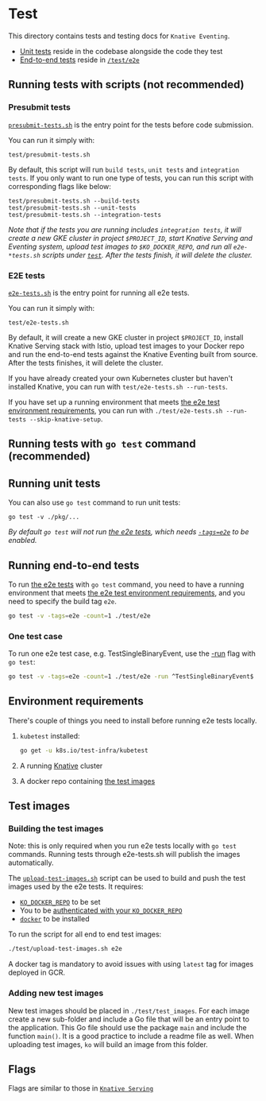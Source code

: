 # Test

This directory contains tests and testing docs for `Knative Eventing`.

- [Unit tests](#running-unit-tests) reside in the codebase alongside the code they test
- [End-to-end tests](#running-end-to-end-tests) reside in [`/test/e2e`](./e2e)

## Running tests with scripts (not recommended)

### Presubmit tests

[`presubmit-tests.sh`](./presubmit-tests.sh) is the entry point for the tests before code submission.

You can run it simply with:

```shell
test/presubmit-tests.sh
```

By default, this script will run `build tests`, `unit tests` and `integration tests`.
If you only want to run one type of tests, you can run this script with corresponding flags like below:

```shell
test/presubmit-tests.sh --build-tests
test/presubmit-tests.sh --unit-tests
test/presubmit-tests.sh --integration-tests
```

_Note that if the tests you are running includes `integration tests`, it will create a new GKE cluster in project `$PROJECT_ID`, start Knative Serving and Eventing system, upload test images to `$KO_DOCKER_REPO`, and run all `e2e-*tests.sh` scripts under [`test`](.). After the tests finish, it will delete the cluster._

### E2E tests

[`e2e-tests.sh`](./e2e-tests.sh) is the entry point for running all e2e tests.

You can run it simply with:

```shell
test/e2e-tests.sh
```

By default, it will create a new GKE cluster in project `$PROJECT_ID`, install Knative Serving stack with Istio, upload test images to your Docker repo and run the end-to-end tests against the Knative Eventing built from source. After the tests finishes, it will delete the cluster.

If you have already created your own Kubernetes cluster but haven't installed Knative, you can run with `test/e2e-tests.sh --run-tests`.

If you have set up a running environment that meets [the e2e test environment requirements](#environment-requirements), you can run with `./test/e2e-tests.sh --run-tests --skip-knative-setup`.

## Running tests with `go test` command (recommended)

## Running unit tests

You can also use `go test` command to run unit tests:

```shell
go test -v ./pkg/...
```

_By default `go test` will not run [the e2e tests](#running-end-to-end-tests), which needs [`-tags=e2e`](#running-end-to-end-tests) to be enabled._

## Running end-to-end tests

To run [the e2e tests](./e2e) with `go test` command, you need to have a running environment that meets [the e2e test environment requirements](#environment-requirements), and you need to specify the build tag `e2e`.

```bash
go test -v -tags=e2e -count=1 ./test/e2e
```

### One test case

To run one e2e test case, e.g. TestSingleBinaryEvent, use the [-run](https://golang.org/cmd/go/#hdr-Testing_flags) flag with `go test`:

```bash
go test -v -tags=e2e -count=1 ./test/e2e -run ^TestSingleBinaryEvent$
```

## Environment requirements

There's couple of things you need to install before running e2e tests locally.

1. `kubetest` installed:

   ```bash
   go get -u k8s.io/test-infra/kubetest
   ```

2. A running [Knative](https://www.knative.dev/docs/install/) cluster
3. A docker repo containing [the test images](#test-images)

## Test images

### Building the test images

Note: this is only required when you run e2e tests locally with `go test` commands. Running tests through e2e-tests.sh will publish the images automatically.

The [`upload-test-images.sh`](./upload-test-images.sh) script can be used to build and push the test images used by the e2e tests. It requires:

- [`KO_DOCKER_REPO`](https://github.com/knative/serving/blob/master/DEVELOPMENT.md#environment-setup) to be set
- You to be
  [authenticated with your `KO_DOCKER_REPO`](https://github.com/knative/serving/blob/master/DEVELOPMENT.md#environment-setup)
- [`docker`](https://docs.docker.com/install/) to be installed

To run the script for all end to end test images:

```bash
./test/upload-test-images.sh e2e
```

A docker tag is mandatory to avoid issues with using `latest` tag for images deployed in GCR.

### Adding new test images

New test images should be placed in `./test/test_images`. For each image create a new sub-folder and include a Go file that will be an entry point to the application. This Go file should use the package `main` and include the function `main()`. It is a good practice to include a readme file as well. When uploading test images, `ko` will build an image from this folder.

## Flags

Flags are similar to those in [`Knative Serving`](https://github.com/knative/serving/blob/master/test/README.md#flags-1)
